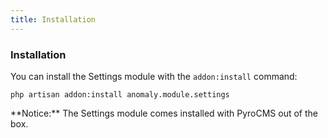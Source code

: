 ```yaml
---
title: Installation
---
```


### Installation

You can install the Settings module with the `addon:install` command:

    php artisan addon:install anomaly.module.settings

<div class="alert alert-warning">**Notice:** The Settings module comes installed with PyroCMS out of the box.</div>
